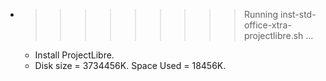 * >>>>>>>>> Running inst-std-office-xtra-projectlibre.sh ...
  * Install ProjectLibre.
  * Disk size = 3734456K. Space Used = 18456K.
